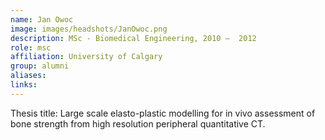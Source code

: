 ```yaml
---
name: Jan Owoc
image: images/headshots/JanOwoc.png
description: MSc - Biomedical Engineering, 2010 –  2012
role: msc
affiliation: University of Calgary
group: alumni
aliases: 
links:
---
```


Thesis title: Large scale elasto-plastic modelling for in vivo assessment of 
bone strength from high resolution peripheral quantitative CT.